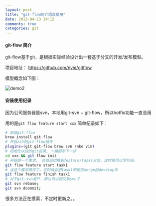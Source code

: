 ```yaml
---
layout: post
title: "git-flow的介绍及使用"
date: 2013-04-23 14:12
comments: true
categories: git
---
```


#### git-flow 简介

git-flow基于git，是根据实际经验设计出一套基于分支的开发/发布模型。

项目地址： <https://github.com/nvie/gitflow>

模型概念如下图：

![demo2](http://ww1.sinaimg.cn/mw690/47838533jw1e40pstu5toj20gz0mn0va.jpg)

#### 安装使用纪录

因为公司服务器是svn，本地用git-svn + git-flow，所以hotfix功能一直没用

用的是<code>git flow feature start xxx</code> 简单纪录如下：

```sh
# 安装git-flow
brew install git-flow 
# 开启zsh的git-flow插件
plugins=(git git-flow brew svn rake vim)
# 初始化以后的git目录, 一路回车下一步
cd xxx && git flow init
# 开始做一个需求， 会自动切换到feature/task1分支，这时候可以写代码。
git flow feature start task1
# 当这个需求做完了。这时候会把task1的提交merge回develop中
git flow feature finish task1
# 对于git-svn用户，那么可以提交到svn了
git svn rebase;
git svn dcommit;
```

很多方法正在摸索，不定时更新之。。